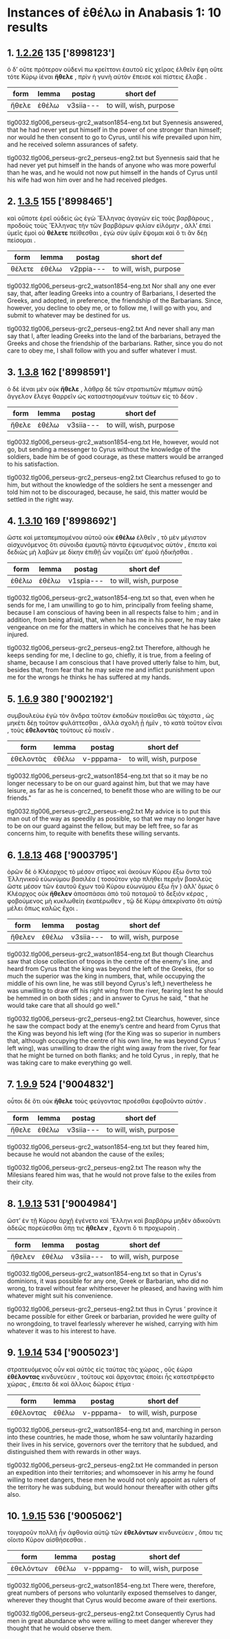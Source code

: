 # Instances of ἐθέλω in Anabasis 1: 10 results
## 1. [1.2.26](https://beyond-translation.perseus.org/reader/urn:cts:greekLit:tlg0032.tlg006.perseus-grc2:1.2.26?mode=syntax-trees) 135 ['8998123']
ὁ δ’ οὔτε πρότερον οὐδενί πω κρείττονι ἑαυτοῦ εἰς χεῖρας ἐλθεῖν ἔφη οὔτε τότε Κύρῳ ἰέναι **ἤθελε** , πρὶν ἡ γυνὴ αὐτὸν ἔπεισε καὶ πίστεις ἔλαβε . 

| form | lemma | postag | short def |
| --- | --- | --- | --- |
| ἤθελε | ἐθέλω | v3siia--- | to will, wish, purpose |

tlg0032.tlg006_perseus-grc2_watson1854-eng.txt but Syennesis answered, that he had never yet put himself in the power of one stronger than himself; nor would he then consent to go to Cyrus, until his wife prevailed upon him, and he received solemn assurances of safety. 

tlg0032.tlg006_perseus-grc2_perseus-eng2.txt but Syennesis said that he had never yet put himself in the hands of anyone who was more powerful than he was, and he would not now put himself in the hands of  Cyrus  until his wife had won him over and he had received pledges. 

## 2. [1.3.5](https://beyond-translation.perseus.org/reader/urn:cts:greekLit:tlg0032.tlg006.perseus-grc2:1.3.5?mode=syntax-trees) 155 ['8998465']
καὶ οὔποτε ἐρεῖ οὐδεὶς ὡς ἐγὼ Ἕλληνας ἀγαγὼν εἰς τοὺς βαρβάρους , προδοὺς τοὺς Ἕλληνας τὴν τῶν βαρβάρων φιλίαν εἱλόμην , ἀλλ’ ἐπεὶ ὑμεῖς ἐμοὶ οὐ **θέλετε** πείθεσθαι , ἐγὼ σὺν ὑμῖν ἕψομαι καὶ ὅ τι ἂν δέῃ πείσομαι . 

| form | lemma | postag | short def |
| --- | --- | --- | --- |
| θέλετε | ἐθέλω | v2ppia--- | to will, wish, purpose |

tlg0032.tlg006_perseus-grc2_watson1854-eng.txt Nor shall any one ever say, that, after leading Greeks into a country of Barbarians, I deserted the Greeks, and adopted, in preference, the friendship of the Barbarians.  Since, however, you decline to obey me, or to follow me, I will go with you, and submit to whatever may be destined for us. 

tlg0032.tlg006_perseus-grc2_perseus-eng2.txt And never shall any man say that I, after leading Greeks into the land of the barbarians, betrayed the Greeks and chose the friendship of the barbarians. Rather, since you do not care to obey me, I shall follow with you and suffer whatever I must. 

## 3. [1.3.8](https://beyond-translation.perseus.org/reader/urn:cts:greekLit:tlg0032.tlg006.perseus-grc2:1.3.8?mode=syntax-trees) 162 ['8998591']
ὁ δὲ ἰέναι μὲν οὐκ **ἤθελε** , λάθρᾳ δὲ τῶν στρατιωτῶν πέμπων αὐτῷ ἄγγελον ἔλεγε θαρρεῖν ὡς καταστησομένων τούτων εἰς τὸ δέον . 

| form | lemma | postag | short def |
| --- | --- | --- | --- |
| ἤθελε | ἐθέλω | v3siia--- | to will, wish, purpose |

tlg0032.tlg006_perseus-grc2_watson1854-eng.txt He, however, would not go, but sending a messenger to Cyrus without the knowledge of the soldiers, bade him be of good courage, as these matters would be arranged to his satisfaction. 

tlg0032.tlg006_perseus-grc2_perseus-eng2.txt Clearchus refused to go to him, but without the knowledge of the soldiers he sent a messenger and told him not to be discouraged, because, he said, this matter would be settled in the right way. 

## 4. [1.3.10](https://beyond-translation.perseus.org/reader/urn:cts:greekLit:tlg0032.tlg006.perseus-grc2:1.3.10?mode=syntax-trees) 169 ['8998692']
ὥστε καὶ μεταπεμπομένου αὐτοῦ οὐκ **ἐθέλω** ἐλθεῖν , τὸ μὲν μέγιστον αἰσχυνόμενος ὅτι σύνοιδα ἐμαυτῷ πάντα ἐψευσμένος αὐτόν , ἔπειτα καὶ δεδιὼς μὴ λαβών με δίκην ἐπιθῇ ὧν νομίζει ὑπ’ ἐμοῦ ἠδικῆσθαι . 

| form | lemma | postag | short def |
| --- | --- | --- | --- |
| ἐθέλω | ἐθέλω | v1spia--- | to will, wish, purpose |

tlg0032.tlg006_perseus-grc2_watson1854-eng.txt so that, even when he sends for me, I am unwilling to go to him, principally from feeling shame, because I am conscious of having been in all respects false to him ; and in addition, from being afraid, that, when he has me in his power, he may take vengeance on me for the matters in which he conceives that he has been injured. 

tlg0032.tlg006_perseus-grc2_perseus-eng2.txt Therefore, although he keeps sending for me, I decline to go, chiefly, it is true, from a feeling of shame, because I am conscious that I have proved utterly false to him, but, besides that, from fear that he may seize me and inflict punishment upon me for the wrongs he thinks he has suffered at my hands. 

## 5. [1.6.9](https://beyond-translation.perseus.org/reader/urn:cts:greekLit:tlg0032.tlg006.perseus-grc2:1.6.9?mode=syntax-trees) 380 ['9002192']
συμβουλεύω ἐγὼ τὸν ἄνδρα τοῦτον ἐκποδὼν ποιεῖσθαι ὡς τάχιστα , ὡς μηκέτι δέῃ τοῦτον φυλάττεσθαι , ἀλλὰ σχολὴ ᾖ ἡμῖν , τὸ κατὰ τοῦτον εἶναι , τοὺς **ἐθελοντὰς** τούτους εὖ ποιεῖν . 

| form | lemma | postag | short def |
| --- | --- | --- | --- |
| ἐθελοντὰς | ἐθέλω | v-pppama- | to will, wish, purpose |

tlg0032.tlg006_perseus-grc2_watson1854-eng.txt that so it may be no longer necessary to be on our guard against him, but that we may have leisure, as far as he is concerned, to benefit those who are willing to be our friends." 

tlg0032.tlg006_perseus-grc2_perseus-eng2.txt My advice is to put this man out of the way as speedily as possible, so that we may no longer have to be on our guard against the fellow, but may be left free, so far as concerns him, to requite with benefits these willing servants. 

## 6. [1.8.13](https://beyond-translation.perseus.org/reader/urn:cts:greekLit:tlg0032.tlg006.perseus-grc2:1.8.13?mode=syntax-trees) 468 ['9003795']
ὁρῶν δὲ ὁ Κλέαρχος τὸ μέσον στῖφος καὶ ἀκούων Κύρου ἔξω ὄντα τοῦ Ἑλληνικοῦ εὐωνύμου βασιλέα ( τοσοῦτον γὰρ πλήθει περιῆν βασιλεὺς ὥστε μέσον τῶν ἑαυτοῦ ἔχων τοῦ Κύρου εὐωνύμου ἔξω ἦν ) ἀλλ’ ὅμως ὁ Κλέαρχος οὐκ **ἤθελεν** ἀποσπάσαι ἀπὸ τοῦ ποταμοῦ τὸ δεξιὸν κέρας , φοβούμενος μὴ κυκλωθείη ἑκατέρωθεν , τῷ δὲ Κύρῳ ἀπεκρίνατο ὅτι αὐτῷ μέλει ὅπως καλῶς ἔχοι . 

| form | lemma | postag | short def |
| --- | --- | --- | --- |
| ἤθελεν | ἐθέλω | v3siia--- | to will, wish, purpose |

tlg0032.tlg006_perseus-grc2_watson1854-eng.txt But though Clearchus saw that close collection of troops in the centre of the enemy's line, and heard from Cyrus that the king was beyond the left of the Greeks, (for so much the superior was the king in numbers, that, while occupying the middle of his own line, he was still beyond Cyrus's left,) nevertheless he was unwilling to draw off his right wing from the river, fearing lest he should be hemmed in on both sides ; and in answer to Cyrus he said, " that he would take care that all should go well." 

tlg0032.tlg006_perseus-grc2_perseus-eng2.txt Clearchus, however, since he saw the compact body at the enemy’s centre and heard from  Cyrus  that the King was beyond his left wing (for the King was so superior in numbers that, although occupying the centre of his own line, he was beyond  Cyrus ’ left wing), was unwilling to draw the right wing away from the river, for fear that he might be turned on both flanks; and he told  Cyrus , in reply, that he was taking care to make everything go well. 

## 7. [1.9.9](https://beyond-translation.perseus.org/reader/urn:cts:greekLit:tlg0032.tlg006.perseus-grc2:1.9.9?mode=syntax-trees) 524 ['9004832']
οὗτοι δὲ ὅτι οὐκ **ἤθελε** τοὺς φεύγοντας προέσθαι ἐφοβοῦντο αὐτόν . 

| form | lemma | postag | short def |
| --- | --- | --- | --- |
| ἤθελε | ἐθέλω | v3siia--- | to will, wish, purpose |

tlg0032.tlg006_perseus-grc2_watson1854-eng.txt but they feared him, because he would not abandon the cause of the exiles; 

tlg0032.tlg006_perseus-grc2_perseus-eng2.txt The reason why the Milesians feared him was, that he would not prove false to the exiles from their city. 

## 8. [1.9.13](https://beyond-translation.perseus.org/reader/urn:cts:greekLit:tlg0032.tlg006.perseus-grc2:1.9.13?mode=syntax-trees) 531 ['9004984']
ὥστ’ ἐν τῇ Κύρου ἀρχῇ ἐγένετο καὶ Ἕλληνι καὶ βαρβάρῳ μηδὲν ἀδικοῦντι ἀδεῶς πορεύεσθαι ὅπῃ τις **ἤθελεν** , ἔχοντι ὅ τι προχωροίη . 

| form | lemma | postag | short def |
| --- | --- | --- | --- |
| ἤθελεν | ἐθέλω | v3siia--- | to will, wish, purpose |

tlg0032.tlg006_perseus-grc2_watson1854-eng.txt so that in Cyrus's dominions, it was possible for any one, Greek or Barbarian, who did no wrong, to travel without fear whithersoever he pleased, and having with him whatever might suit his convenience. 

tlg0032.tlg006_perseus-grc2_perseus-eng2.txt thus in  Cyrus ’ province it became possible for either Greek or barbarian, provided he were guilty of no wrongdoing, to travel fearlessly wherever he wished, carrying with him whatever it was to his interest to have. 

## 9. [1.9.14](https://beyond-translation.perseus.org/reader/urn:cts:greekLit:tlg0032.tlg006.perseus-grc2:1.9.14?mode=syntax-trees) 534 ['9005023']
στρατευόμενος οὖν καὶ αὐτὸς εἰς ταύτας τὰς χώρας , οὓς ἑώρα **ἐθέλοντας** κινδυνεύειν , τούτους καὶ ἄρχοντας ἐποίει ἧς κατεστρέφετο χώρας , ἔπειτα δὲ καὶ ἄλλοις δώροις ἐτίμα · 

| form | lemma | postag | short def |
| --- | --- | --- | --- |
| ἐθέλοντας | ἐθέλω | v-pppama- | to will, wish, purpose |

tlg0032.tlg006_perseus-grc2_watson1854-eng.txt and, marching in person into these countries, he made those, whom he saw voluntarily hazarding their lives in his service, governors over the territory that he subdued, and distinguished them with rewards in other ways. 

tlg0032.tlg006_perseus-grc2_perseus-eng2.txt He commanded in person an expedition into their territories; and whomsoever in his army he found willing to meet dangers, these men he would not only appoint as rulers of the territory he was subduing, but would honour thereafter with other gifts also. 

## 10. [1.9.15](https://beyond-translation.perseus.org/reader/urn:cts:greekLit:tlg0032.tlg006.perseus-grc2:1.9.15?mode=syntax-trees) 536 ['9005062']
τοιγαροῦν πολλὴ ἦν ἀφθονία αὐτῷ τῶν **ἐθελόντων** κινδυνεύειν , ὅπου τις οἴοιτο Κῦρον αἰσθήσεσθαι . 

| form | lemma | postag | short def |
| --- | --- | --- | --- |
| ἐθελόντων | ἐθέλω | v-pppamg- | to will, wish, purpose |

tlg0032.tlg006_perseus-grc2_watson1854-eng.txt There were, therefore, great numbers of persons who voluntarily exposed themselves to danger, wherever they thought that Cyrus would become aware of their exertions. 

tlg0032.tlg006_perseus-grc2_perseus-eng2.txt Consequently  Cyrus  had men in great abundance who were willing to meet danger wherever they thought that he would observe them. 

